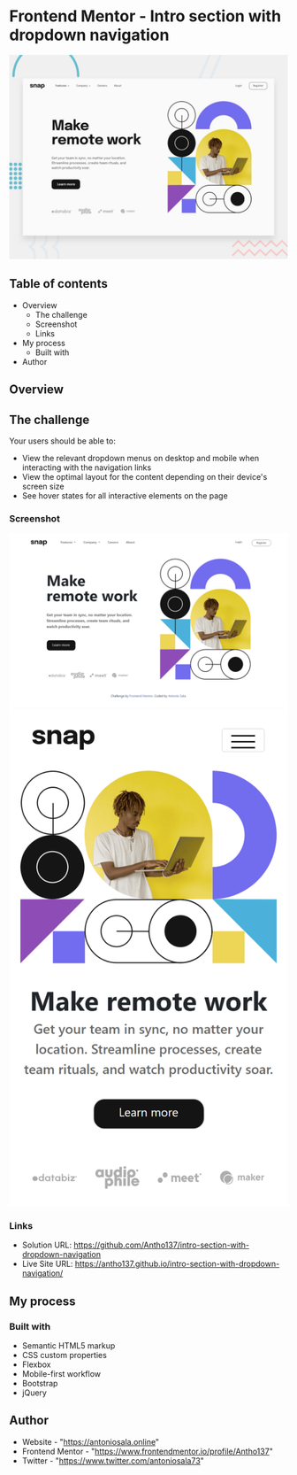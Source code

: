 # Frontend Mentor - Intro section with dropdown navigation

<img src="./images/desktop-preview.jpg" alt="desktop-preview" />

## Table of contents

- Overview
  - The challenge
  - Screenshot
  - Links
- My process
  - Built with
- Author

## Overview

## The challenge

Your users should be able to:

- View the relevant dropdown menus on desktop and mobile when interacting with the navigation links
- View the optimal layout for the content depending on their device's screen size
- See hover states for all interactive elements on the page

### Screenshot

<p><img src="./images/screenshot-desktop.png" alt="screenshot-desktop">
<img src="./images/screenshot-mobile.png" alt="screenshot-mobile"></p>

### Links

- Solution URL: https://github.com/Antho137/intro-section-with-dropdown-navigation
- Live Site URL: https://antho137.github.io/intro-section-with-dropdown-navigation/

## My process

### Built with

- Semantic HTML5 markup
- CSS custom properties
- Flexbox
- Mobile-first workflow
- Bootstrap
- jQuery

## Author

- Website - "https://antoniosala.online"
- Frontend Mentor - "https://www.frontendmentor.io/profile/Antho137"
- Twitter - "https://www.twitter.com/antoniosala73"